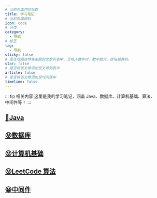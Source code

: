 ```yaml
---
# 当前页面内容标题
title: 学习笔记
# 当前页面图标
icon: code
# 分类
category:
  - 导航
# 标签
tag:
  - 导航
sticky: false
# 是否收藏在博客主题的文章列表中，当填入数字时，数字越大，排名越靠前。
star: false   
# 是否将该文章添加至文章列表中
article: false
# 是否将该文章添加至时间线中
timeline: false
---
```


::: tip 相关内容
这里是我的学习笔记，涵盖 Java、数据库、计算机基础、算法、中间件等！
:::

## [🤪Java](java/)

## [😝数据库](database/)

## [😜计算机基础](cs/)

## [😛LeetCode 算法](algo/)

## [😀中间件](middleware/)
